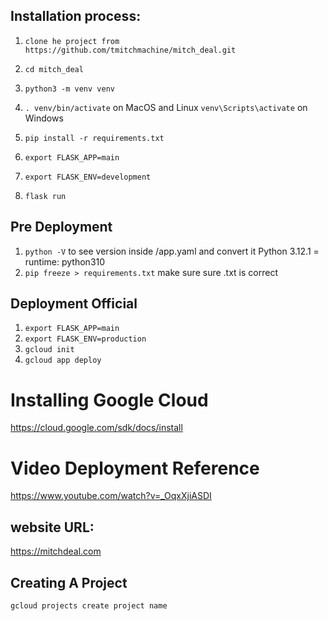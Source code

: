 ## Installation process:

1. `clone he project from https://github.com/tmitchmachine/mitch_deal.git`
2. `cd mitch_deal`
 
3. `python3 -m venv venv`
4. `. venv/bin/activate` on MacOS and Linux `venv\Scripts\activate` on Windows
5. `pip install -r requirements.txt`
 
6. `export FLASK_APP=main`
7. `export FLASK_ENV=development`
8. `flask run`

## Pre Deployment
1. `python -V` to see version inside /app.yaml and convert it Python 3.12.1 = runtime: python310
2. `pip freeze > requirements.txt` make sure sure .txt is correct  

## Deployment Official
1. `export FLASK_APP=main`
2. `export FLASK_ENV=production`
3. `gcloud init`
4. `gcloud app deploy`

# Installing Google Cloud
https://cloud.google.com/sdk/docs/install

# Video Deployment Reference
https://www.youtube.com/watch?v=_OqxXjiASDI

## website URL:
https://mitchdeal.com


## Creating A Project
`gcloud projects create project name`

<!-- Everything below no longer used

#Deployment From GCP
1. `git clone https://github.com/tmitch777/mitch_deal`
2. cd mitch_deal
3. docker build -t mitch_deal .
4. docker tag mitch_deal:latest gcr.io/mitch-deal/mitch_deal:latest
5. gcloud auth configure-docker
6. docker push gcr.io/mitch-deal/mitch_deal:latest
7. gcloud run deploy mitchdeal-service --image gcr.io/mitch-deal/mitch_deal:latest --platform managed --region us-central1



# Builds & Deploys
1. `gcloud builds submit --tag gcr.io/mitch-deal/mitch_deal`
2. `gcloud run deploy --image gcr.io/mitch-deal/mitch_deal`



# Docker image setup
0.`docker login`
1. `docker tag mitchdealimage:v1 gcr.io/mitch-deal/mitchdealimage:v1`
2. `gcloud auth configure-docker`
3. `docker push gcr.io/mitch-deal/mitchdealimage:v1`
4. `gcloud run deploy mitchdeal-service --image gcr.io/mitch-deal/mitch_deal:latest --platform managed --region us-central1`




# Extra
2. `docker build -t mitchdealimage:v1 .`
3. `docker push mitchdealimage:v1`


https://mitchdeal-service-iw27pgmcoq-uc.a.run.app



# Authenticate Docker with your Google Cloud credentials
4. `gcloud auth configure-docker`

# Tag the Docker image with the GCR repository URL
5. `docker tag mitchdealimage:v1 us-central1-docker.pkg.dev/mitch-deal/mitchdealimage:v1`

# Push the tagged Docker image to GCR
6. `docker push us-central1-docker.pkg.dev/mitch-deal/mitchdealimage:v1`
 -->
